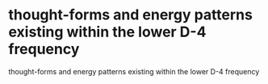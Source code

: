 # thought-forms and energy patterns existing within the lower D-4 frequency

thought-forms and energy patterns existing within the lower D-4 frequency